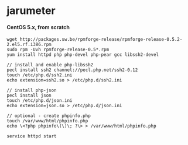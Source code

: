 jarumeter
=========

#### CentOS 5.x, from scratch  
    wget http://packages.sw.be/rpmforge-release/rpmforge-release-0.5.2-2.el5.rf.i386.rpm
    sudo rpm -Uvh rpmforge-release-0.5*.rpm
    yum install httpd php php-devel php-pear gcc libssh2-devel

    // install and enable php-libssh2
    pecl install ssh2 channel://pecl.php.net/ssh2-0.12
    touch /etc/php.d/ssh2.ini
    echo extension=ssh2.so > /etc/php.d/ssh2.ini

    // install php-json
    pecl install json
    touch /etc/php.d/json.ini
    echo extension=json.so > /etc/php.d/json.ini

    // optional - create phpinfo.php
    touch /var/www/html/phpinfo.php
    echo \<?php phpinfo\(\)\; ?\> > /var/www/html/phpinfo.php

    service httpd start
